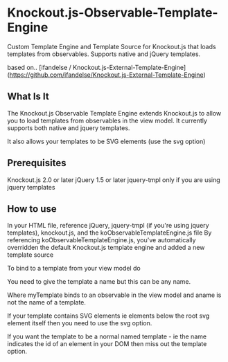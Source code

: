 # Knockout.js-Observable-Template-Engine

Custom Template Engine and Template Source for Knockout.js that loads templates from observables.
Supports native and jQuery templates.

based on..
[ifandelse / Knockout.js-External-Template-Engine] (https://github.com/ifandelse/Knockout.js-External-Template-Engine)

## What Is It
The Knockout.js Observable Template Engine extends Knockout.js to allow you to load templates from observables in the view model. 
It currently supports both native and jquery templates.

It also allows your templates to be SVG elements (use the svg option)

## Prerequisites
Knockout.js 2.0 or later
jQuery 1.5 or later
jquery-tmpl only if you are using jquery templates

## How to use
In your HTML file, reference jQuery, jquery-tmpl (if you're using jquery templates), knockout.js, and the koObservableTemplateEngine.js file
By referencing koObservableTemplateEngine.js, you've automatically overridden the default Knockout.js template engine and added a new template source

To bind to a template from your view model do
    <div data-bind="template: { name: 'aname', template:myTemplate }"></div>

You need to give the template a name but this can be any name.

Where myTemplate binds to an observable in the view model and aname is not the name of a template.

If your template contains SVG elements ie elements below the root svg element itself then you need to use the svg option.
    <div data-bind="template: {svg:true, name: 'aname', template:myTemplate }"></div>

If you want the template to be a normal named template - ie the name indicates the id of an element in your DOM then miss out the template option.
    <div data-bind="template: { name: 'aname'}"></div>


